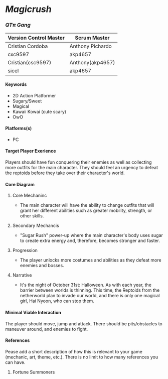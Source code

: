 # _Magicrush_

### _QTπ Gang_

| Version Control Master | Scrum Master    |
| ---------------------- | --------------- |
| Cristian Cordoba       | Anthony Pichardo|
| cxc9597                | akp4657         |
| Cristian(csc9597)      | Anthony(akp4657)|
| sicel                  | akp4657         |

#### Keywords

-   2D Action Platformer
-   Sugary/Sweet
-   Magical
-   Kawaii Kowai (cute scary)
-   OwO

#### Platforms(s)

-   PC

#### Target Player Exerience

Players should have fun conquering their enemies as well as collecting more outfits for the main character. They should feel an urgency to defeat the reptoids before they take over their character's world.

#### Core Diagram

1.  Core Mechaninc

    -   The main character will have the ability to change outfits that will grant her different abilities such as greater mobility, strength, or other skills.
    

2.  Secondary Mechancis

    -   "Sugar Rush" power-up where the main character's body uses sugar to create extra energy and, therefore, becomes stronger and faster.


3.  Progression

    -   The player unlocks more costumes and abilities as they defeat more enemies and bosses.

4.  Narrative

    -   It's the night of October 31st: Halloween. As with each year, the barrier between worlds is thinning. This time, the Reptoids from the netherworld plan to invade our world, and there is only one magical girl, Hai Nyoon, who can stop them.

#### Minimal Viable Interaction

The player should move, jump and attack. There should be pits/obstacles to maneuver around, and enemies to fight.

#### References

Pease add a short description of how this is relevant to your game (mechanic, art, theme, etc.). There is no limit to how many references you can have.

1. Fortune Summoners
